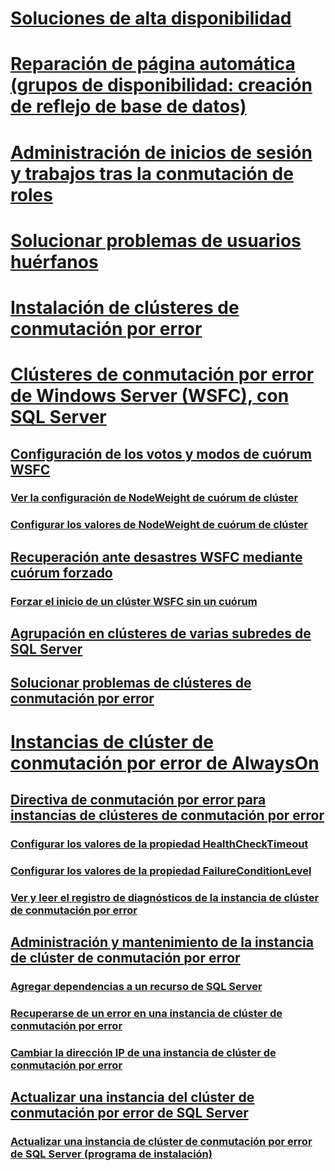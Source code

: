 # [Soluciones de alta disponibilidad](high-availability-solutions-sql-server.md)  
# [Reparación de página automática (grupos de disponibilidad: creación de reflejo de base de datos)](automatic-page-repair-availability-groups-database-mirroring.md)  
# [Administración de inicios de sesión y trabajos tras la conmutación de roles](management-of-logins-and-jobs-after-role-switching-sql-server.md)  
# [Solucionar problemas de usuarios huérfanos](troubleshoot-orphaned-users-sql-server.md)  

# [Instalación de clústeres de conmutación por error](install/sql-server-failover-cluster-installation.md)  

# [Clústeres de conmutación por error de Windows Server (WSFC), con SQL Server](windows/windows-server-failover-clustering-wsfc-with-sql-server.md)  
## [Configuración de los votos y modos de cuórum WSFC](windows/wsfc-quorum-modes-and-voting-configuration-sql-server.md)  
### [Ver la configuración de NodeWeight de cuórum de clúster](windows/view-cluster-quorum-nodeweight-settings.md)  
### [Configurar los valores de NodeWeight de cuórum de clúster](windows/configure-cluster-quorum-nodeweight-settings.md)  
## [Recuperación ante desastres WSFC mediante cuórum forzado](windows/wsfc-disaster-recovery-through-forced-quorum-sql-server.md)  
### [Forzar el inicio de un clúster WSFC sin un cuórum](windows/force-a-wsfc-cluster-to-start-without-a-quorum.md)  
## [Agrupación en clústeres de varias subredes de SQL Server](windows/sql-server-multi-subnet-clustering-sql-server.md)  
## [Solucionar problemas de clústeres de conmutación por error](windows/failover-cluster-troubleshooting.md)  

# [Instancias de clúster de conmutación por error de AlwaysOn](windows/always-on-failover-cluster-instances-sql-server.md)  
## [Directiva de conmutación por error para instancias de clústeres de conmutación por error](windows/failover-policy-for-failover-cluster-instances.md)  
### [Configurar los valores de la propiedad HealthCheckTimeout](windows/configure-healthchecktimeout-property-settings.md)  
### [Configurar los valores de la propiedad FailureConditionLevel](windows/configure-failureconditionlevel-property-settings.md)  
### [Ver y leer el registro de diagnósticos de la instancia de clúster de conmutación por error](windows/view-and-read-failover-cluster-instance-diagnostics-log.md)  
## [Administración y mantenimiento de la instancia de clúster de conmutación por error](windows/failover-cluster-instance-administration-and-maintenance.md)  
### [Agregar dependencias a un recurso de SQL Server](windows/add-dependencies-to-a-sql-server-resource.md)  
### [Recuperarse de un error en una instancia de clúster de conmutación por error](windows/recover-from-failover-cluster-instance-failure.md)  
### [Cambiar la dirección IP de una instancia de clúster de conmutación por error](windows/change-the-ip-address-of-a-failover-cluster-instance.md)  
## [Actualizar una instancia del clúster de conmutación por error de SQL Server](windows/upgrade-a-sql-server-failover-cluster-instance.md)  
### [Actualizar una instancia de clúster de conmutación por error de SQL Server (programa de instalación)](windows/upgrade-a-sql-server-failover-cluster-instance-setup.md)
